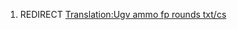 1.  REDIRECT [Translation:Ugv ammo fp rounds
    txt/cs](Translation:Ugv_ammo_fp_rounds_txt/cs "wikilink")